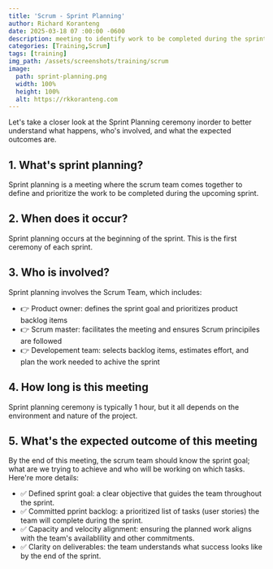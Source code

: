 ```yaml
---
title: 'Scrum - Sprint Planning'
author: Richard Koranteng
date: 2025-03-18 07 :00:00 -0600
description: meeting to identify work to be completed during the sprint
categories: [Training,Scrum]
tags: [training]
img_path: /assets/screenshots/training/scrum
image:
  path: sprint-planning.png
  width: 100%
  height: 100%
  alt: https://rkkoranteng.com
---
```


Let's take a closer look at the Sprint Planning ceremony inorder to better understand what happens, who's involved, and what the expected outcomes are.

## 1. What's sprint planning?
Sprint planning is a meeting where the scrum team comes together to define and prioritize the work to be completed during the upcoming sprint.

## 2. When does it occur?
Sprint planning occurs at the beginning of the sprint. This is the first ceremony of each sprint.

## 3. Who is involved?
Sprint planning involves the Scrum Team, which includes:

- 👉 Product owner: defines the sprint goal and prioritizes product backlog items
- 👉 Scrum master: facilitates the meeting and ensures Scrum principiles are followed
- 👉 Developement team: selects backlog items, estimates effort, and plan the work needed to achive the sprint 

## 4. How long is this meeting
Sprint planning ceremony is typically 1 hour, but it all depends on the environment and nature of the project.

## 5. What's the expected outcome of this meeting
By the end of this meeting, the scrum team should know the sprint goal; what are we trying to achieve and who will be working on which tasks. Here're more details:

- ✅ Defined sprint goal: a clear objective that guides the team throughout the sprint.
- ✅ Committed pprint backlog: a prioritized list of tasks (user stories) the team will complete during the sprint.
- ✅ Capacity and velocity alignment: ensuring the planned work aligns with the team's availablility and other commitments.
- ✅ Clarity on deliverables: the team understands what success looks like by the end of the sprint.



